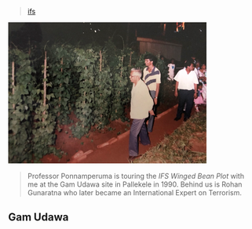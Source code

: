 > [ifs](./)

![gam-udawa](photos/pallekele-90.png)

> Professor Ponnamperuma is touring the _IFS Winged Bean Plot_ with me
> at the Gam Udawa site in Pallekele in 1990.
> Behind us is Rohan Gunaratna who later became an International Expert on Terrorism.

## Gam Udawa
